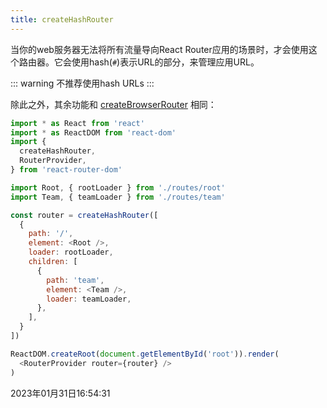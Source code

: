 ```yaml
---
title: createHashRouter
---
```


当你的web服务器无法将所有流量导向React Router应用的场景时，才会使用这个路由器。它会使用hash(`#`)表示URL的部分，来管理应用URL。

::: warning
不推荐使用hash URLs
:::

除此之外，其余功能和 [createBrowserRouter](./createBrowserRouter) 相同：
```js
import * as React from 'react'
import * as ReactDOM from 'react-dom'
import {
  createHashRouter,
  RouterProvider,
} from 'react-router-dom'

import Root, { rootLoader } from './routes/root'
import Team, { teamLoader } from './routes/team'

const router = createHashRouter([
  {
    path: '/',
    element: <Root />,
    loader: rootLoader,
    children: [
      {
        path: 'team',
        element: <Team />,
        loader: teamLoader,
      },
    ],
  }
])

ReactDOM.createRoot(document.getElementById('root')).render(
  <RouterProvider router={router} />
)
```

2023年01月31日16:54:31